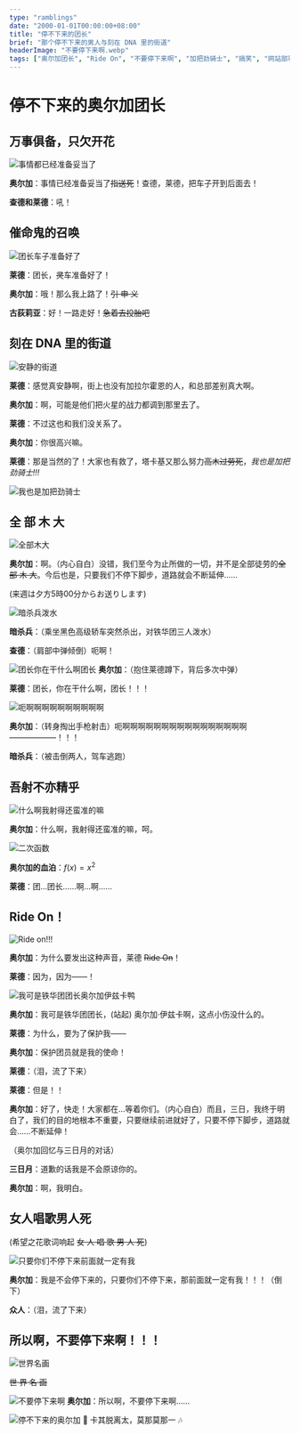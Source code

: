 ```yaml
---
type: "ramblings"
date: "2000-01-01T00:00:00+08:00"
title: "停不下来的团长"
brief: "那个停不下来的男人与刻在 DNA 里的街道"
headerImage: "不要停下来啊.webp"
tags: ["奥尔加团长", "Ride On", "不要停下来啊", "加把劲骑士", "搞笑", "网站部署测试"]
---
```


# 停不下来的奥尔加团长

## 万事俱备，只欠开花

![事情都已经准备妥当了](images/事情都已经准备妥当了.webp)

**奥尔加**：事情已经准备妥当了~~指送死~~！查德，莱德，把车子开到后面去！

**查德和莱德**：吼！

## 催命鬼的召唤
![团长车子准备好了](images/团长车子准备好了.webp)

**莱德**：团长，~~灵~~车准备好了！

**奥尔加**：哦！那么我上路了！~~引 申 义~~

**古荻莉亚**：好！一路走好！~~急着去投胎吧~~

## 刻在 DNA 里的街道

![安静的街道](images/安静的街道.webp)

**莱德**：感觉真安静啊，街上也没有加拉尔霍恩的人，和总部差别真大啊。

**奥尔加**：啊，可能是他们把火星的战力都调到那里去了。

**莱德**：不过这也和我们没关系了。

**奥尔加**：你很高兴嘛。

**莱德**：那是当然的了！大家也有救了，塔卡基又那么努力~~高木过劳死~~，*我也是加把劲骑士!!!*

![我也是加把劲骑士](images/我也是加把劲骑士.webp)

## 全 部 木 大
![全部木大](images/全部木大.webp)

**奥尔加**：啊。（内心自白）没错，我们至今为止所做的一切，并不是全部徒劳的~~全 部 木 大~~。今后也是，只要我们不停下脚步，道路就会不断延伸……

(来週は夕方5時00分からお送りします)

![暗杀兵泼水](images/暗杀兵泼水.webp)

**暗杀兵**：（乘坐黑色高级轿车突然杀出，对铁华团三人泼水）

**查德**：（肩部中弹倾倒）呃啊！

![团长你在干什么啊团长](images/团长你在干什么啊团长.webp)
**奥尔加**：（抱住莱德蹲下，背后多次中弹）

**莱德**：团长，你在干什么啊，团长！！！

![呃啊啊啊啊啊啊啊啊啊啊](images/呃啊啊啊啊啊啊啊啊啊啊.webp)

**奥尔加**：（转身掏出手枪射击）呃啊啊啊啊啊啊啊啊啊啊啊啊啊啊啊啊——————！！！

**暗杀兵**：（被击倒两人，驾车逃跑）

## 吾射不亦精乎
![什么啊我射得还蛮准的嘛](images/什么啊我射得还蛮准的嘛.webp)

**奥尔加**：什么啊，我射得还蛮准的嘛，呵。

![二次函数](images/二次函数.webp)

**奥尔加的血泊**：$f(x) = x^2$

**莱德**：团…团长……啊…啊……

## Ride On！
![Ride on!!!](images/RIDEON.webp)

**奥尔加**：为什么要发出这种声音，莱德 ~~Ride On~~！

**莱德**：因为，因为——！

![我可是铁华团团长奥尔加伊兹卡鸭](images/我可是铁华团团长奥尔加伊兹卡鸭.webp)

**奥尔加**：我可是铁华团团长，(站起) 奥尔加·伊兹卡啊，这点小伤没什么的。

**莱德**：为什么，要为了保护我——

**奥尔加**：保护团员就是我的使命！

**莱德**：（泪，流了下来）

**莱德**：但是！！

**奥尔加**：好了，快走！大家都在…等着你们。（内心自白）而且，三日，我终于明白了，我们的目的地根本不重要，只要继续前进就好了，只要不停下脚步，道路就会……不断延伸！

（奥尔加回忆与三日月的对话）

**三日月**：道歉的话我是不会原谅你的。

**奥尔加**：啊，我明白。

## 女人唱歌男人死
(希望之花歌词响起 ~~女 人 唱 歌 男 人 死~~)

![只要你们不停下来前面就一定有我](images/只要你们不停下来前面就一定有我.webp)

**奥尔加**：我是不会停下来的，只要你们不停下来，那前面就一定有我！！！（倒下）

**众人**：（泪，流了下来）

## **所以啊，不要停下来啊！！！**

![世界名画](images/世界名画.webp)

~~世    界    名    画~~

![不要停下来啊](images/不要停下来啊.webp)
**奥尔加**：所以啊，不要停下来啊……

![停不下来的奥尔加](images/停不下来的奥尔加.png "inline")
🎵 卡其脱离太，莫那莫那一 🎶